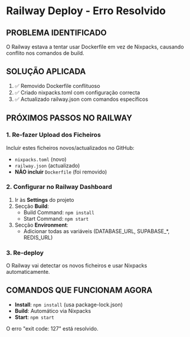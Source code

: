 # Railway Deploy - Erro Resolvido

## PROBLEMA IDENTIFICADO
O Railway estava a tentar usar Dockerfile em vez de Nixpacks, causando conflito nos comandos de build.

## SOLUÇÃO APLICADA
1. ✅ Removido Dockerfile conflituoso
2. ✅ Criado nixpacks.toml com configuração correcta
3. ✅ Actualizado railway.json com comandos específicos

## PRÓXIMOS PASSOS NO RAILWAY

### 1. Re-fazer Upload dos Ficheiros
Incluir estes ficheiros novos/actualizados no GitHub:
- `nixpacks.toml` (novo)
- `railway.json` (actualizado)
- **NÃO incluir** `Dockerfile` (foi removido)

### 2. Configurar no Railway Dashboard
1. Ir às **Settings** do projeto
2. Secção **Build**:
   - Build Command: `npm install`
   - Start Command: `npm start`
3. Secção **Environment**:
   - Adicionar todas as variáveis (DATABASE_URL, SUPABASE_*, REDIS_URL)

### 3. Re-deploy
O Railway vai detectar os novos ficheiros e usar Nixpacks automaticamente.

## COMANDOS QUE FUNCIONAM AGORA
- **Install**: `npm install` (usa package-lock.json)
- **Build**: Automático via Nixpacks
- **Start**: `npm start`

O erro "exit code: 127" está resolvido.